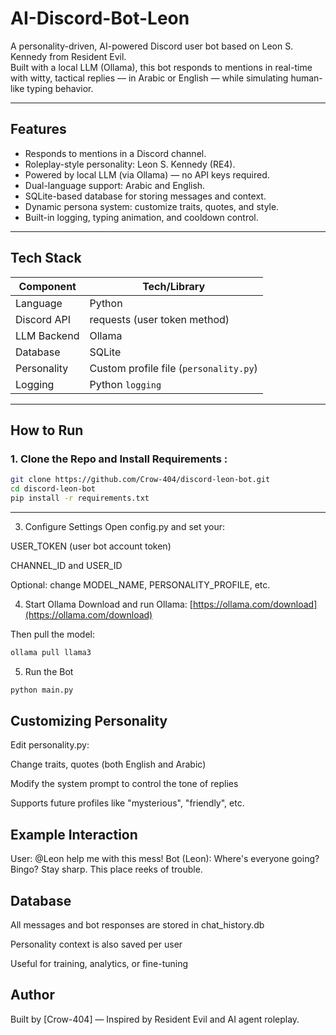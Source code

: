 # AI-Discord-Bot-Leon

A personality-driven, AI-powered Discord user bot based on Leon S. Kennedy from Resident Evil.  
Built with a local LLM (Ollama), this bot responds to mentions in real-time with witty, tactical replies — in Arabic or English — while simulating human-like typing behavior.

---

## Features

- Responds to mentions in a Discord channel.
- Roleplay-style personality: Leon S. Kennedy (RE4).
- Powered by local LLM (via Ollama) — no API keys required.
- Dual-language support: Arabic and English.
- SQLite-based database for storing messages and context.
- Dynamic persona system: customize traits, quotes, and style.
- Built-in logging, typing animation, and cooldown control.

---

## Tech Stack

| Component       | Tech/Library         |
|-----------------|----------------------|
| Language        | Python               |
| Discord API     | requests (user token method) |
| LLM Backend     | Ollama               |
| Database        | SQLite               |
| Personality     | Custom profile file (`personality.py`) |
| Logging         | Python `logging`     |


---

## How to Run

### 1. Clone the Repo and Install Requirements :

```bash
git clone https://github.com/Crow-404/discord-leon-bot.git
cd discord-leon-bot
pip install -r requirements.txt
```
--- 
3. Configure Settings
Open config.py and set your:

USER_TOKEN (user bot account token)

CHANNEL_ID and USER_ID

Optional: change MODEL_NAME, PERSONALITY_PROFILE, etc.

4. Start Ollama
Download and run Ollama:
[https://ollama.com/download](https://ollama.com/download)

Then pull the model:

```bash
ollama pull llama3
```
5. Run the Bot
```bash
python main.py
```
## Customizing Personality
Edit personality.py:

Change traits, quotes (both English and Arabic)

Modify the system prompt to control the tone of replies

Supports future profiles like "mysterious", "friendly", etc.

## Example Interaction
User: @Leon help me with this mess!
Bot (Leon): Where's everyone going? Bingo? Stay sharp. This place reeks of trouble.

## Database
All messages and bot responses are stored in chat_history.db

Personality context is also saved per user

Useful for training, analytics, or fine-tuning

## Author
Built by [Crow-404] — Inspired by Resident Evil and AI agent roleplay.
